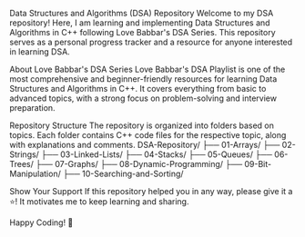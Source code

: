 Data Structures and Algorithms (DSA) Repository
Welcome to my DSA repository! Here, I am learning and implementing Data Structures and Algorithms in C++ following Love Babbar's DSA Series. This repository serves as a personal progress tracker and a resource for anyone interested in learning DSA.

About Love Babbar's DSA Series
Love Babbar's DSA Playlist is one of the most comprehensive and beginner-friendly resources for learning Data Structures and Algorithms in C++. It covers everything from basic to advanced topics, with a strong focus on problem-solving and interview preparation.

Repository Structure
The repository is organized into folders based on topics. Each folder contains C++ code files for the respective topic, along with explanations and comments.
DSA-Repository/
├── 01-Arrays/
├── 02-Strings/
├── 03-Linked-Lists/
├── 04-Stacks/
├── 05-Queues/
├── 06-Trees/
├── 07-Graphs/
├── 08-Dynamic-Programming/
├── 09-Bit-Manipulation/
├── 10-Searching-and-Sorting/

Show Your Support
If this repository helped you in any way, please give it a ⭐️! It motivates me to keep learning and sharing.

Happy Coding! 🚀
